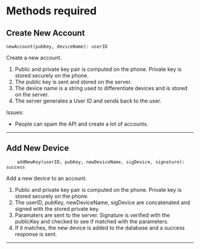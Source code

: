 # Methods required
## Create New Account
```
newAccount(pubKey, deviceName): userID
```
Create a new account.
1. Public and private key pair is computed on the phone. Private key is stored securely on the phone.
1. The public key is sent and stored on the server.
1. The device name is a string used to differentiate devices and is stored on the server.
1. The server generates a User ID and sends back to the user.

Issues:
- People can spam the API and create a lot of accounts.

---
## Add New Device
```
    addNewKey(userID, pubKey, newDeviceName, sigDevice, signature): success
```
Add a new device to an account.
1. Public and private key pair is computed on the phone. Private key is stored securely on the phone.
1. The userID, pubKey, newDeviceName, sigDevice are concatenated and signed with the stored private key.
1. Paramaters are sent to the server. Signature is verified with the publicKey and checked to see if matched with the parameters.
1. If it matches, the new device is added to the database and a success response is sent.
---

